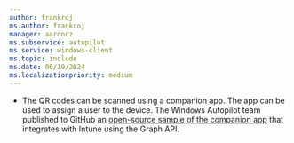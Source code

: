 ```yaml
---
author: frankroj
ms.author: frankroj
manager: aaroncz
ms.subservice: autopilot
ms.service: windows-client
ms.topic: include
ms.date: 06/19/2024
ms.localizationpriority: medium
---
```


<!-- This file is shared by the following articles:

pre-provisioning\azure-ad-join-technician-flow.md
pre-provisioning\hybrid-azure-ad-join-technician-flow.md

Headings are driven by article context. -->

- The QR codes can be scanned using a companion app. The app can be used to assign a user to the device. The Windows Autopilot team published to GitHub an [open-source sample of the companion app](https://github.com/Microsoft/WindowsAutopilotCompanion) that integrates with Intune using the Graph API.
